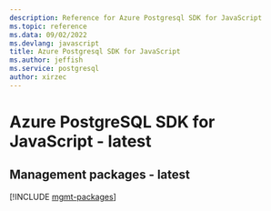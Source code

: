 ```yaml
---
description: Reference for Azure Postgresql SDK for JavaScript
ms.topic: reference
ms.data: 09/02/2022
ms.devlang: javascript
title: Azure Postgresql SDK for JavaScript
ms.author: jeffish
ms.service: postgresql
author: xirzec
---
```

# Azure PostgreSQL SDK for JavaScript - latest

## Management packages - latest
[!INCLUDE [mgmt-packages](postgresql-mgmt-index.md)]